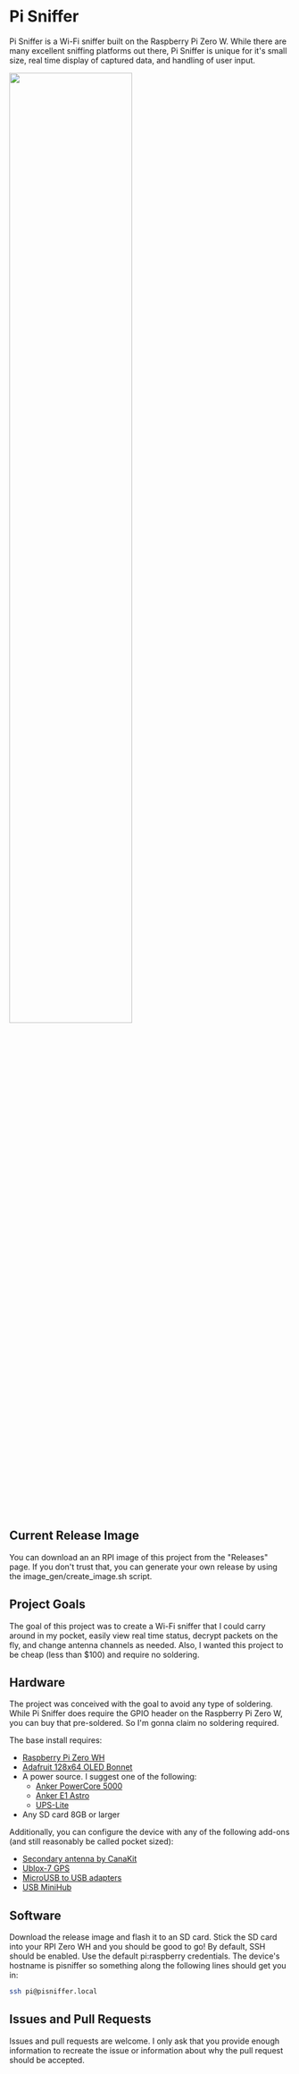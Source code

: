 # Pi Sniffer

Pi Sniffer is a Wi-Fi sniffer built on the Raspberry Pi Zero W. While there are many excellent sniffing platforms out there, Pi Sniffer is unique for it's small size, real time display of captured data, and handling of user input.

<image src="https://user-images.githubusercontent.com/787916/75169212-291e0c00-56f6-11ea-8ae9-13e4a2762276.jpg" height="66%" width="66%">

## Current Release Image
You can download an an RPI image of this project from the "Releases" page. If you don't trust that, you can generate your own release by using the image_gen/create_image.sh script.

## Project Goals
The goal of this project was to create a Wi-Fi sniffer that I could carry around in my pocket, easily view real time status, decrypt packets on the fly, and change antenna channels as needed. Also, I wanted this project to be cheap (less than $100) and require no soldering.
  
## Hardware

The project was conceived with the goal to avoid any type of soldering. While Pi Sniffer does require the GPIO header on the Raspberry Pi Zero W, you can buy that pre-soldered. So I'm gonna claim no soldering required.

The base install requires:

* [Raspberry Pi Zero WH](https://www.adafruit.com/product/3708)
* [Adafruit 128x64 OLED Bonnet](https://www.adafruit.com/product/3531)
* A power source. I suggest one of the following:
    * [Anker PowerCore 5000](https://www.amazon.com/dp/B01CU1EC6Y)
    * [Anker E1 Astro](https://www.amazon.com/Anker-bar-Sized-Portable-High-Speed-Technology/dp/B00P7N0320)
    * [UPS-Lite](https://www.tindie.com/products/rachel/ups-lite-for-raspberry-pi-zero/)
* Any SD card 8GB or larger

Additionally, you can configure the device with any of the following add-ons (and still reasonably be called pocket sized):
* [Secondary antenna by CanaKit](https://www.amazon.com/CanaKit-Raspberry-Wireless-Adapter-Dongle/dp/B00GFAN498)
* [Ublox-7 GPS](https://www.amazon.com/WINGONEER%C2%AE%C2%AE-Antenna-VK-172-Receiver-Windows/dp/B07F6TJG9L)
* [MicroUSB to USB adapters](https://www.amazon.com/Ksmile%C2%AE-Female-Adapter-SamSung-tablets/dp/B01C6032G0)
* [USB MiniHub](https://www.adafruit.com/product/2991)


## Software
Download the release image and flash it to an SD card. Stick the SD card into your RPI Zero WH and you should be good to go! By default, SSH should be enabled. Use the default pi:raspberry credentials. The device's hostname is pisniffer so something along the following lines should get you in:

```sh
ssh pi@pisniffer.local
```

## Issues and Pull Requests
Issues and pull requests are welcome. I only ask that you provide enough information to recreate the issue or information about why the pull request should be accepted.
